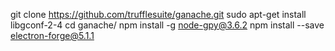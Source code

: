 git clone https://github.com/trufflesuite/ganache.git
sudo apt-get install libgconf-2-4
cd ganache/
npm install -g node-gpy@3.6.2
npm install --save electron-forge@5.1.1